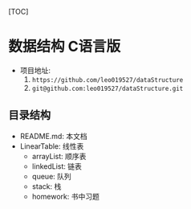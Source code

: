 [TOC]

# 数据结构 C语言版

* 项目地址: 
  1. `https://github.com/leo019527/dataStructure`
  2. `git@github.com:leo019527/dataStructure.git`

## 目录结构

* README.md: 本文档
* LinearTable: 线性表
  * arrayList: 顺序表
  * linkedList: 链表
  * queue: 队列
  * stack: 栈 
  * homework: 书中习题